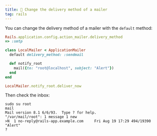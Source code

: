 ```yaml
---
title: 📧 Change the delivery method of a mailer
tag: rails
---
```


You can change the delivery method of a mailer with the `default` method:

```ruby
Rails.application.config.action_mailer.delivery_method
=> :smtp

class LocalMailer < ApplicationMailer
  default delivery_method: :sendmail

  def notify_root
    mail({to: "root@localhost", subject: "Alert"})
  end
end

LocalMailer.notify_root.deliver_now
```

Then check the inbox:

```shell
sudo su root
mail
Mail version 8.1 6/6/93.  Type ? for help.
"/var/mail/root": 1 message 1 new
>N  1 no-reply@rails-app.example.com     Fri Aug 19 17:29 494/19390 "Alert"
?

```
